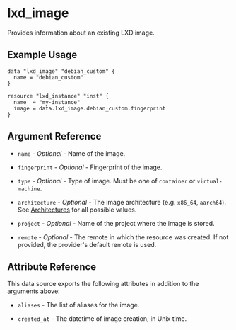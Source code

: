 # lxd_image

Provides information about an existing LXD image.

## Example Usage

```hcl
data "lxd_image" "debian_custom" {
  name = "debian_custom"
}

resource "lxd_instance" "inst" {
  name  = "my-instance"
  image = data.lxd_image.debian_custom.fingerprint
}
```

## Argument Reference

* `name` - *Optional* - Name of the image.

* `fingerprint` - *Optional* - Fingerprint of the image.

* `type` - *Optional* - Type of image. Must be one of `container` or `virtual-machine`.

* `architecture` - *Optional* - The image architecture (e.g. `x86_64`, `aarch64`). See [Architectures](https://documentation.ubuntu.com/lxd/en/latest/architectures/) for all possible values.

* `project` - *Optional* - Name of the project where the image is stored.

* `remote` - *Optional* - The remote in which the resource was created. If
  not provided, the provider's default remote is used.

## Attribute Reference

This data source exports the following attributes in addition to the arguments above:

* `aliases` - The list of aliases for the image.

* `created_at` - The datetime of image creation, in Unix time.
